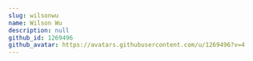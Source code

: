 ```yaml
---
slug: wilsonwu
name: Wilson Wu
description: null
github_id: 1269496
github_avatar: https://avatars.githubusercontent.com/u/1269496?v=4
---
```


